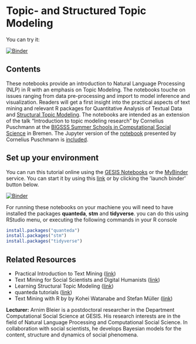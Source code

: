 # Topic- and Structured Topic Modeling

You can try it:

[![Binder](https://notebooks.gesis.org/binder/badge.svg)](https://notebooks.gesis.org/binder/v2/gh/arnim/stmdemo/master?urlpath=lab)


## Contents

These notebooks provide an introduction to Natural Language Processing (NLP) in R with an emphasis on Topic Modeling. The notebooks touche on issues ranging from data pre-processing and import to model inference and visualization. Readers will get a first insight into the practical aspects of text mining and relevant R packages for Quantitative Analysis of Textual Data and [Structural Topic Modeling](https://www.structuraltopicmodel.com/). The notebooks are intended as an extension of the talk “Introduction to topic modeling research” by Cornelius Puschmann at the [BIGSSS Summer Schools in Computational Social Science](https://bigsss-css.jacobs-university.de/conflicts-2018-bremen/) in Bremen. The Jupyter version of the [notebook](http://rpubs.com/cbpuschmann/un-stm) presented by Cornelius Puschmann is [included](un-stm.ipynb).


## Set up your environment
You can run this tutorial online using the [GESIS Notebooks](https://notebooks.gesis.org/) or the [MyBinder](https://mybinder.org) service. You can start it by using this [link](https://notebooks.gesis.org/binder/v2/gh/arnim/stmdemo/master?urlpath=lab) or by clicking the 'launch binder' button below.

[![Binder](https://notebooks.gesis.org/binder/badge.svg)](https://notebooks.gesis.org/binder/v2/gh/arnim/stmdemo/master?urlpath=lab)

For running these notebooks on your machiene you will need to have installed the packages **quanteda**, **stm** and **tidyverse**. you can do this using RStudio menu, or executing the following commands in your R console
```R
install.packages("quanteda")
install.packages("stm")
install.packages("tidyverse")
```


## Related Resources
* Practical Introduction to Text Mining ([link](https://github.com/gesiscss/ptm/))
* Text Mining for Social Scientists and Digital Humanists ([link](https://tm4ss.github.io/))
* Learning Structural Topic Modeling ([link](https://github.com/dondealban/learning-stm/))
* quanteda tutorials ([link](https://tutorials.quanteda.io/))
* Text Mining with R by by Kohei Watanabe and Stefan Müller ([link](https://www.tidytextmining.com/))


**Lecturer:** Arnim Bleier is a postdoctoral researcher in the Department Computational Social Science at GESIS. His research interests are in the field of Natural Language Processing and Computational Social Science. In collaboration with social scientists, he develops Bayesian models for the content, structure and dynamics of social phenomena.